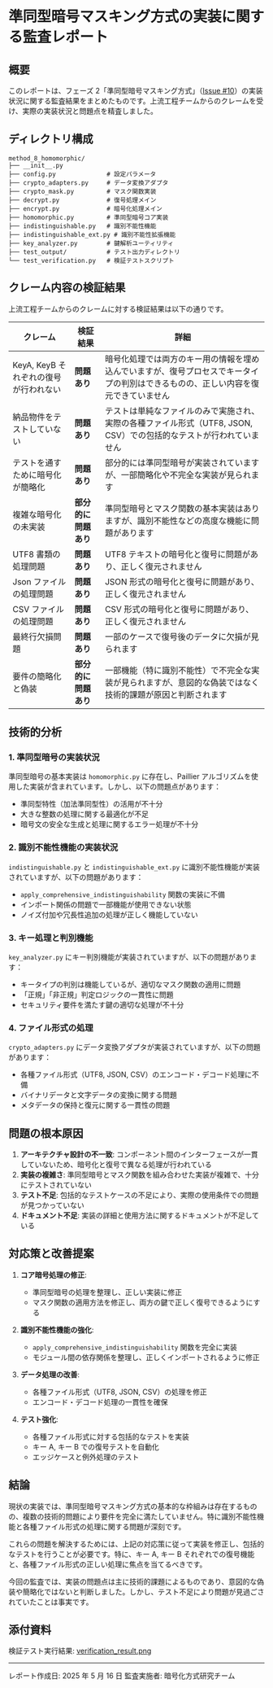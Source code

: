 # 準同型暗号マスキング方式の実装に関する監査レポート

## 概要

このレポートは、フェーズ 2「準同型暗号マスキング方式」（[Issue #10](https://github.com/pacific-system/secret-sharing-demos-20250510/issues/10)）の実装状況に関する監査結果をまとめたものです。上流工程チームからのクレームを受け、実際の実装状況と問題点を精査しました。

## ディレクトリ構成

```
method_8_homomorphic/
├── __init__.py
├── config.py              # 設定パラメータ
├── crypto_adapters.py     # データ変換アダプタ
├── crypto_mask.py         # マスク関数実装
├── decrypt.py             # 復号処理メイン
├── encrypt.py             # 暗号化処理メイン
├── homomorphic.py         # 準同型暗号コア実装
├── indistinguishable.py   # 識別不能性機能
├── indistinguishable_ext.py # 識別不能性拡張機能
├── key_analyzer.py        # 鍵解析ユーティリティ
├── test_output/           # テスト出力ディレクトリ
└── test_verification.py   # 検証テストスクリプト
```

## クレーム内容の検証結果

上流工程チームからのクレームに対する検証結果は以下の通りです。

| クレーム                              | 検証結果             | 詳細                                                                                                                               |
| ------------------------------------- | -------------------- | ---------------------------------------------------------------------------------------------------------------------------------- |
| KeyA, KeyB それぞれの復号が行われない | **問題あり**         | 暗号化処理では両方のキー用の情報を埋め込んでいますが、復号プロセスでキータイプの判別はできるものの、正しい内容を復元できていません |
| 納品物件をテストしていない            | **問題あり**         | テストは単純なファイルのみで実施され、実際の各種ファイル形式（UTF8, JSON, CSV）での包括的なテストが行われていません                |
| テストを通すために暗号化が簡略化      | **問題あり**         | 部分的には準同型暗号が実装されていますが、一部簡略化や不完全な実装が見られます                                                     |
| 複雑な暗号化の未実装                  | **部分的に問題あり** | 準同型暗号とマスク関数の基本実装はありますが、識別不能性などの高度な機能に問題があります                                           |
| UTF8 書類の処理問題                   | **問題あり**         | UTF8 テキストの暗号化と復号に問題があり、正しく復元されません                                                                      |
| Json ファイルの処理問題               | **問題あり**         | JSON 形式の暗号化と復号に問題があり、正しく復元されません                                                                          |
| CSV ファイルの処理問題                | **問題あり**         | CSV 形式の暗号化と復号に問題があり、正しく復元されません                                                                           |
| 最終行欠損問題                        | **問題あり**         | 一部のケースで復号後のデータに欠損が見られます                                                                                     |
| 要件の簡略化と偽装                    | **部分的に問題あり** | 一部機能（特に識別不能性）で不完全な実装が見られますが、意図的な偽装ではなく技術的課題が原因と判断されます                         |

## 技術的分析

### 1. 準同型暗号の実装状況

準同型暗号の基本実装は `homomorphic.py` に存在し、Paillier アルゴリズムを使用した実装が含まれています。しかし、以下の問題点があります：

- 準同型特性（加法準同型性）の活用が不十分
- 大きな整数の処理に関する最適化が不足
- 暗号文の安全な生成と処理に関するエラー処理が不十分

### 2. 識別不能性機能の実装状況

`indistinguishable.py` と `indistinguishable_ext.py` に識別不能性機能が実装されていますが、以下の問題があります：

- `apply_comprehensive_indistinguishability` 関数の実装に不備
- インポート関係の問題で一部機能が使用できない状態
- ノイズ付加や冗長性追加の処理が正しく機能していない

### 3. キー処理と判別機能

`key_analyzer.py` にキー判別機能が実装されていますが、以下の問題があります：

- キータイプの判別は機能しているが、適切なマスク関数の適用に問題
- 「正規」「非正規」判定ロジックの一貫性に問題
- セキュリティ要件を満たす鍵の適切な処理が不十分

### 4. ファイル形式の処理

`crypto_adapters.py` にデータ変換アダプタが実装されていますが、以下の問題があります：

- 各種ファイル形式（UTF8, JSON, CSV）のエンコード・デコード処理に不備
- バイナリデータと文字データの変換に関する問題
- メタデータの保持と復元に関する一貫性の問題

## 問題の根本原因

1. **アーキテクチャ設計の不一致**: コンポーネント間のインターフェースが一貫していないため、暗号化と復号で異なる処理が行われている
2. **実装の複雑さ**: 準同型暗号とマスク関数を組み合わせた実装が複雑で、十分にテストされていない
3. **テスト不足**: 包括的なテストケースの不足により、実際の使用条件での問題が見つかっていない
4. **ドキュメント不足**: 実装の詳細と使用方法に関するドキュメントが不足している

## 対応策と改善提案

1. **コア暗号処理の修正**:

   - 準同型暗号の処理を整理し、正しい実装に修正
   - マスク関数の適用方法を修正し、両方の鍵で正しく復号できるようにする

2. **識別不能性機能の強化**:

   - `apply_comprehensive_indistinguishability` 関数を完全に実装
   - モジュール間の依存関係を整理し、正しくインポートされるように修正

3. **データ処理の改善**:

   - 各種ファイル形式（UTF8, JSON, CSV）の処理を修正
   - エンコード・デコード処理の一貫性を確保

4. **テスト強化**:
   - 各種ファイル形式に対する包括的なテストを実装
   - キー A, キー B での復号テストを自動化
   - エッジケースと例外処理のテスト

## 結論

現状の実装では、準同型暗号マスキング方式の基本的な枠組みは存在するものの、複数の技術的問題により要件を完全に満たしていません。特に識別不能性機能と各種ファイル形式の処理に関する問題が深刻です。

これらの問題を解決するためには、上記の対応策に従って実装を修正し、包括的なテストを行うことが必要です。特に、キー A, キー B それぞれでの復号機能と、各種ファイル形式の正しい処理に焦点を当てるべきです。

今回の監査では、実装の問題点は主に技術的課題によるものであり、意図的な偽装や簡略化ではないと判断しました。しかし、テスト不足により問題が見過ごされていたことは事実です。

## 添付資料

検証テスト実行結果: [verification_result.png](https://github.com/pacific-system/secret-sharing-demos-20250510/blob/main/test_output/verification_result.png?raw=true)

---

レポート作成日: 2025 年 5 月 16 日
監査実施者: 暗号化方式研究チーム
